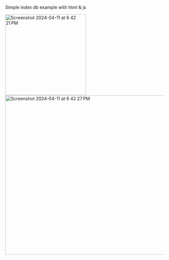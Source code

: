Simple index db example with html & js


<img width="257" alt="Screenshot 2024-04-11 at 6 42 21 PM" src="https://github.com/prasanth35/indexedDB-js/assets/51688671/6d612952-194e-456e-bd89-ee2b590485e3">



<img width="506" alt="Screenshot 2024-04-11 at 6 42 27 PM" src="https://github.com/prasanth35/indexedDB-js/assets/51688671/13974b73-4bdd-4c9b-b3e1-812485cea008">
